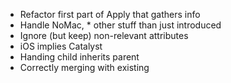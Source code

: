 - Refactor first part of Apply that gathers info
- Handle NoMac, \* other stuff than just introduced
- Ignore (but keep) non-relevant attributes
- iOS implies Catalyst
- Handing child inherits parent
- Correctly merging with existing
